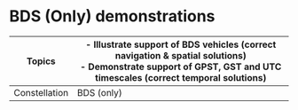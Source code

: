 BDS (Only) demonstrations
=========================


| Topics         | - Illustrate support of BDS vehicles (correct navigation & spatial solutions)<br> - Demonstrate support of GPST, GST and UTC timescales (correct temporal solutions) |
|----------------|----------------------------------------------------------------------------------------------------------------------------------------------------------------------|
| Constellation  | BDS (only)                                                                                                                                                           |
